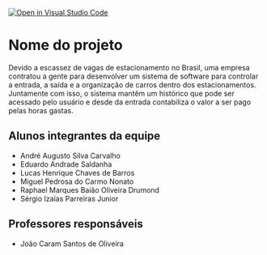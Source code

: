 [![Open in Visual Studio Code](https://classroom.github.com/assets/open-in-vscode-718a45dd9cf7e7f842a935f5ebbe5719a5e09af4491e668f4dbf3b35d5cca122.svg)](https://classroom.github.com/online_ide?assignment_repo_id=12219484&assignment_repo_type=AssignmentRepo)

# Nome do projeto

Devido a escassez de vagas de estacionamento no Brasil, uma empresa contratou a gente para desenvolver um sistema de software para controlar a entrada, a saída e a organização de carros dentro dos estacionamentos.
Juntamente com isso, o sistema mantêm um histórico que pode ser acessado pelo usuário e desde da entrada contabiliza o valor a ser pago pelas horas gastas.

## Alunos integrantes da equipe

- André Augusto Silva Carvalho
- Eduardo Andrade Saldanha
- Lucas Henrique Chaves de Barros
- Miguel Pedrosa do Carmo Nonato
- Raphael Marques Baião Oliveira Drumond
- Sérgio Izaías Parreiras Junior

## Professores responsáveis

- João Caram Santos de Oliveira
